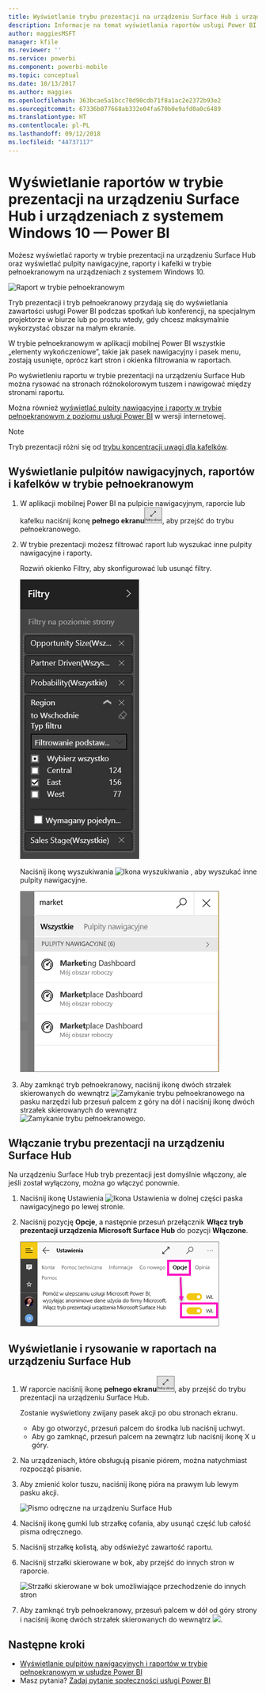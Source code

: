 ```yaml
---
title: Wyświetlanie trybu prezentacji na urządzeniu Surface Hub i urządzeniach z systemem Windows 10 — Power BI
description: Informacje na temat wyświetlania raportów usługi Power BI na urządzeniu Surface Hub oraz wyświetlania pulpitów nawigacyjnych, raportów i kafelków usługi Power BI w trybie pełnoekranowym na urządzeniach z systemem Windows 10.
author: maggiesMSFT
manager: kfile
ms.reviewer: ''
ms.service: powerbi
ms.component: powerbi-mobile
ms.topic: conceptual
ms.date: 10/13/2017
ms.author: maggies
ms.openlocfilehash: 363bcae5a1bcc70d90cdb71f8a1ac2e2372b93e2
ms.sourcegitcommit: 67336b077668ab332e04fa670b0e9afd0a0c6489
ms.translationtype: HT
ms.contentlocale: pl-PL
ms.lasthandoff: 09/12/2018
ms.locfileid: "44737117"
---
```

# <a name="view-reports-in-presentation-mode-on-surface-hub-and-windows-10---power-bi"></a>Wyświetlanie raportów w trybie prezentacji na urządzeniu Surface Hub i urządzeniach z systemem Windows 10 — Power BI
Możesz wyświetlać raporty w trybie prezentacji na urządzeniu Surface Hub oraz wyświetlać pulpity nawigacyjne, raporty i kafelki w trybie pełnoekranowym na urządzeniach z systemem Windows 10. 

![Raport w trybie pełnoekranowym](./media/mobile-windows-10-app-presentation-mode/power-bi-presentation-mode.png)

Tryb prezentacji i tryb pełnoekranowy przydają się do wyświetlania zawartości usługi Power BI podczas spotkań lub konferencji, na specjalnym projektorze w biurze lub po prostu wtedy, gdy chcesz maksymalnie wykorzystać obszar na małym ekranie. 

W trybie pełnoekranowym w aplikacji mobilnej Power BI wszystkie „elementy wykończeniowe”, takie jak pasek nawigacyjny i pasek menu, zostają usunięte, oprócz kart stron i okienka filtrowania w raportach.

Po wyświetleniu raportu w trybie prezentacji na urządzeniu Surface Hub można rysować na stronach różnokolorowym tuszem i nawigować między stronami raportu.

Można również [wyświetlać pulpity nawigacyjne i raporty w trybie pełnoekranowym z poziomu usługi Power BI](../../service-fullscreen-mode.md) w wersji internetowej.

> [!NOTE]
> Tryb prezentacji różni się od [trybu koncentracji uwagi dla kafelków](mobile-tiles-in-the-mobile-apps.md).
> 
> 

## <a name="display-dashboards-reports-and-tiles-in-full-screen-mode"></a>Wyświetlanie pulpitów nawigacyjnych, raportów i kafelków w trybie pełnoekranowym
1. W aplikacji mobilnej Power BI na pulpicie nawigacyjnym, raporcie lub kafelku naciśnij ikonę **pełnego ekranu**![ikona pełnego ekranu](././media/mobile-windows-10-app-presentation-mode/power-bi-full-screen-icon.png), aby przejść do trybu pełnoekranowego.
2. W trybie prezentacji możesz filtrować raport lub wyszukać inne pulpity nawigacyjne i raporty.
   
    Rozwiń okienko Filtry, aby skonfigurować lub usunąć filtry.
   
    ![Okienko Filtry](./media/mobile-windows-10-app-presentation-mode/power-bi-windows-10-presentation-filter.png)
   
     Naciśnij ikonę wyszukiwania ![Ikona wyszukiwania](./media/mobile-windows-10-app-presentation-mode/power-bi-windows-10-presentation-search-icon.png) , aby wyszukać inne pulpity nawigacyjne.
   
    ![Wyniki wyszukiwania](./media/mobile-windows-10-app-presentation-mode/power-bi-windows-10-search.png)
3. Aby zamknąć tryb pełnoekranowy, naciśnij ikonę dwóch strzałek skierowanych do wewnątrz ![Zamykanie trybu pełnoekranowego](./media/mobile-windows-10-app-presentation-mode/power-bi-windows-10-exit-full-screen-icon.png) na pasku narzędzi lub przesuń palcem z góry na dół i naciśnij ikonę dwóch strzałek skierowanych do wewnątrz ![Zamykanie trybu pełnoekranowego](./media/mobile-windows-10-app-presentation-mode/power-bi-windows-10-exit-full-screen-hub-icon.png).

## <a name="turn-on-presentation-mode-for-surface-hub"></a>Włączanie trybu prezentacji na urządzeniu Surface Hub
Na urządzeniu Surface Hub tryb prezentacji jest domyślnie włączony, ale jeśli został wyłączony, można go włączyć ponownie.

1. Naciśnij ikonę Ustawienia ![Ikona Ustawienia](./media/mobile-windows-10-app-presentation-mode/power-bi-settings-icon.png) w dolnej części paska nawigacyjnego po lewej stronie.
2. Naciśnij pozycję **Opcje**, a następnie przesuń przełącznik **Włącz tryb prezentacji urządzenia Microsoft Surface Hub** do pozycji **Włączone**.
   
    ![Włączanie trybu prezentacji](./media/mobile-windows-10-app-presentation-mode/power-bi-turn-on-presentation-mode.png)

## <a name="display-and-draw-on-reports-on-surface-hub"></a>Wyświetlanie i rysowanie w raportach na urządzeniu Surface Hub
1. W raporcie naciśnij ikonę **pełnego ekranu**![ikona pełnego ekranu](././media/mobile-windows-10-app-presentation-mode/power-bi-full-screen-icon.png), aby przejść do trybu prezentacji na urządzeniu Surface Hub.
   
    Zostanie wyświetlony zwijany pasek akcji po obu stronach ekranu. 
   
   * Aby go otworzyć, przesuń palcem do środka lub naciśnij uchwyt.
   * Aby go zamknąć, przesuń palcem na zewnątrz lub naciśnij ikonę X u góry.
2. Na urządzeniach, które obsługują pisanie piórem, można natychmiast rozpocząć pisanie. 
3. Aby zmienić kolor tuszu, naciśnij ikonę pióra na prawym lub lewym pasku akcji.
   
    ![Pismo odręczne na urządzeniu Surface Hub](./media/mobile-windows-10-app-presentation-mode/power-bi-windows-10-surface-hub-ink.png)
4. Naciśnij ikonę gumki lub strzałkę cofania, aby usunąć część lub całość pisma odręcznego.
5. Naciśnij strzałkę kolistą, aby odświeżyć zawartość raportu.
6. Naciśnij strzałki skierowane w bok, aby przejść do innych stron w raporcie.
   
    ![Strzałki skierowane w bok umożliwiające przechodzenie do innych stron](./media/mobile-windows-10-app-presentation-mode/power-bi-windows-10-surface-hub-arrows.png)
7. Aby zamknąć tryb pełnoekranowy, przesuń palcem w dół od góry strony i naciśnij ikonę dwóch strzałek skierowanych do wewnątrz ![](./media/mobile-windows-10-app-presentation-mode/power-bi-windows-10-exit-full-screen-hub-icon.png).

## <a name="next-steps"></a>Następne kroki
* [Wyświetlanie pulpitów nawigacyjnych i raportów w trybie pełnoekranowym w usłudze Power BI](../../service-fullscreen-mode.md)
* Masz pytania? [Zadaj pytanie społeczności usługi Power BI](http://community.powerbi.com/)

